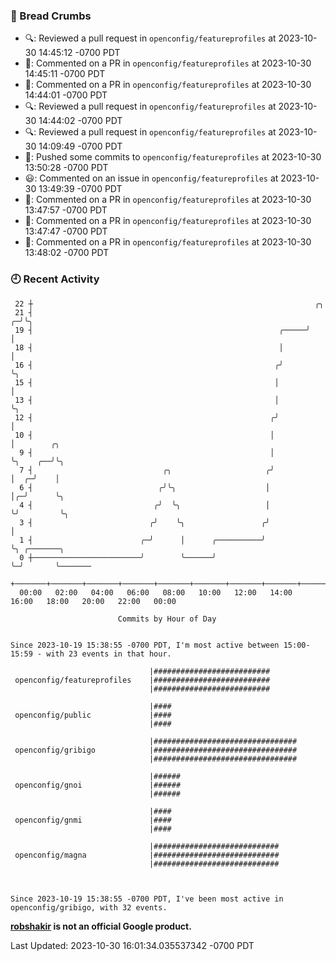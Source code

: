 ### 🍞 Bread Crumbs

 * 🔍: Reviewed a pull request in  `openconfig/featureprofiles` at 2023-10-30 14:45:12 -0700 PDT
 * 💬: Commented on a PR in  `openconfig/featureprofiles` at 2023-10-30 14:45:11 -0700 PDT
 * 💬: Commented on a PR in  `openconfig/featureprofiles` at 2023-10-30 14:44:01 -0700 PDT
 * 🔍: Reviewed a pull request in  `openconfig/featureprofiles` at 2023-10-30 14:44:02 -0700 PDT
 * 🔍: Reviewed a pull request in  `openconfig/featureprofiles` at 2023-10-30 14:09:49 -0700 PDT
 * 🚢: Pushed some commits to `openconfig/featureprofiles` at 2023-10-30 13:50:28 -0700 PDT
 * 😃: Commented on an issue in `openconfig/featureprofiles` at 2023-10-30 13:49:39 -0700 PDT
 * 💬: Commented on a PR in  `openconfig/featureprofiles` at 2023-10-30 13:47:57 -0700 PDT
 * 💬: Commented on a PR in  `openconfig/featureprofiles` at 2023-10-30 13:47:47 -0700 PDT
 * 💬: Commented on a PR in  `openconfig/featureprofiles` at 2023-10-30 13:48:02 -0700 PDT

### 🕘 Recent Activity
```
 22 ┼                                                               ╭╮
 21 ┤                                                             ╭─╯╰╮
 19 ┤                                                       ╭─────╯   │
 18 ┤                                                       │         │
 16 ┤                                                      ╭╯         ╰╮
 15 ┤                                                      │           │
 13 ┤                                                      │           ╰╮
 12 ┤                                                     ╭╯            │
 10 ┤                                                     │             │        ╭╮
  9 ┤                                                     │             ╰╮    ╭──╯╰╮
  7 ┤                             ╭╮                     ╭╯              │  ╭─╯    │
  6 ┤                            ╭╯╰╮                    │               │╭─╯      ╰╮
  4 ┤                           ╭╯  ╰╮                   │               ╰╯         ╰╮
  3 ┤                          ╭╯    ╰╮                 ╭╯                           │
  1 ┤                        ╭─╯      │      ╭──────────╯                            ╰╮ ╭───────╮
  0 ┼────────────────────────╯        ╰──────╯                                        ╰─╯       ╰───────
    +───────+───────+───────+───────+───────+───────+───────+───────+───────+───────+───────+───────+────
  00:00   02:00   04:00   06:00   08:00   10:00   12:00   14:00   16:00   18:00   20:00   22:00   00:00   

						Commits by Hour of Day


Since 2023-10-19 15:38:55 -0700 PDT, I'm most active between 15:00-15:59 - with 23 events in that hour.

```



```
                               |##########################
 openconfig/featureprofiles    |##########################
                               |##########################

                               |####
 openconfig/public             |####
                               |####

                               |################################
 openconfig/gribigo            |################################
                               |################################

                               |######
 openconfig/gnoi               |######
                               |######

                               |####
 openconfig/gnmi               |####
                               |####

                               |############################
 openconfig/magna              |############################
                               |############################



Since 2023-10-19 15:38:55 -0700 PDT, I've been most active in openconfig/gribigo, with 32 events.

```
**[robshakir](mailto:robjs@google.com) is not an official Google product.**  


Last Updated: 2023-10-30 16:01:34.035537342 -0700 PDT
